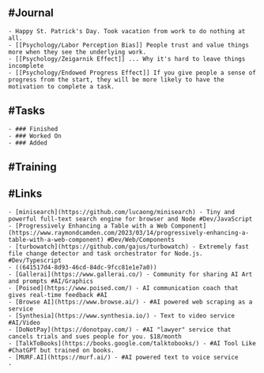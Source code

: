 ## #Journal
	- Happy St. Patrick's Day. Took vacation from work to do nothing at all.
	- [[Psychology/Labor Perception Bias]] People trust and value things more when they see the underlying work.
	- [[Psychology/Zeigarnik Effect]] ... Why it's hard to leave things incomplete
	- [[Psychology/Endowed Progress Effect]] If you give people a sense of progress from the start, they will be more likely to have the motivation to complete a task.
## #Tasks
	- ### Finished
	- ### Worked On
	- ### Added
## #Training
## #Links
	- [minisearch](https://github.com/lucaong/minisearch) - Tiny and powerful full-text search engine for browser and Node #Dev/JavaScript
	- [Progressively Enhancing a Table with a Web Component](https://www.raymondcamden.com/2023/03/14/progressively-enhancing-a-table-with-a-web-component) #Dev/Web/Components
	- [turbowatch](https://github.com/gajus/turbowatch) - Extremely fast file change detector and task orchestrator for Node.js. #Dev/Typescript
	- ((641517d4-8d93-46cd-84dc-9fcc81e1e7a0))
	- [Gallerai](https://www.gallerai.co/) - Community for sharing AI Art and prompts #AI/Graphics
	- [Poised](https://www.poised.com/) - AI communication coach that gives real-time feedback #AI
	- [Browse AI](https://www.browse.ai/) - #AI powered web scraping as a service
	- [Synthesia](https://www.synthesia.io/) - Text to video service #AI/Video
	- [DoNotPay](https://donotpay.com/) - #AI "lawyer" service that cancels trials and sues people for you. $18/month
	- [TalkToBooks](https://books.google.com/talktobooks/) - #AI Tool Like #ChatGPT but trained on books.
	- [MURF.AI](https://murf.ai/) - #AI powered text to voice service
	-